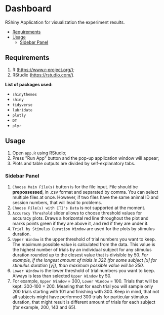 # Dashboard

RShiny Application for visualization the experiment results.

* [Requirements](#requirements)
* [Usage](#usage)
  * [Sidebar Panel](#sidebar-panel)

## Requirements

1. R (https://www.r-project.org/);
2. RStudio (https://rstudio.com/).

**List of packages used**:

* `shinythemes`
* `shiny`
* `tidyverse`
* `lubridate`
* `plotly`
* `DT`
* `plyr`

## Usage

1. Open `app.R` using RStudio;
2. Press "Run App" button and the pop-up application window will appear;
3. Plots and table outputs are divided by self-explanatory tabs.

### Sidebar Panel

1. `Choose Main File(s)` button is for the file input. File should be **prepossessed**, in .csv format and separated by comma. You can select multiple files at once. However, if two files have the same animal ID and session numbers, that will lead to problems.
2. `Choose File(s) with ITI's Data` is not supported at the moment.
3. `Accuracy Threshold` slider allows to choose threshold values for accuracy plots. Draws a horizontal red line throughout the plot and marks points green if they are above it, and red if they are under it.
4. `Trial by Stimulus Duration Window` are used for the plots by stimulus duration.
  1. `Upper Window` is the upper threshold of trial numbers you want to keep. The maximum possible value is calculated from the data. This value is the highest number of trials by an individual subject for any stimulus duration rounded up to the closest value that is divisible by 50. *For example, if the longest amount of trials is 322 (for some subject [x] for stimulus duration [y]), than maximum possible value will be 350.*
  2. `Lower Window` is the lower threshold of trial numbers you want to keep. Always is less than selected `Upper Window` by 50.
  3. For example, `Upper Window` = 300, `Lower Window` = 100. Trials that will be kept: 300-100 = 200. Meaning that for each trial you will sample only 200 trials starting with 101 and finishing with 300. Keep in mind, that not all subjects might have performed 300 trials for particular stimulus duration, that might result is different amount of trials for each subject (for example, 200, 143 and 65).
